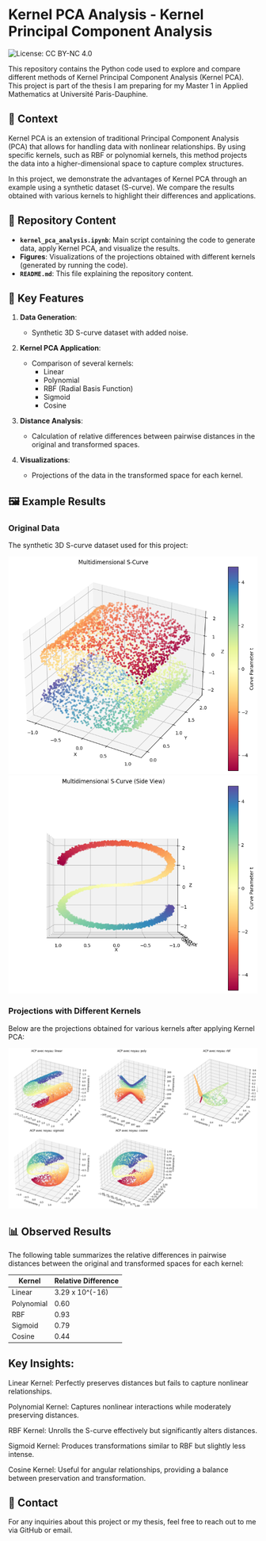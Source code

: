 # Kernel PCA Analysis - Kernel Principal Component Analysis

![License: CC BY-NC 4.0](https://img.shields.io/badge/License-CC%20BY--NC%204.0-lightgrey.svg)

This repository contains the Python code used to explore and compare different methods of Kernel Principal Component Analysis (Kernel PCA). This project is part of the thesis I am preparing for my Master 1 in Applied Mathematics at Université Paris-Dauphine.

## 📜 Context

Kernel PCA is an extension of traditional Principal Component Analysis (PCA) that allows for handling data with nonlinear relationships. By using specific kernels, such as RBF or polynomial kernels, this method projects the data into a higher-dimensional space to capture complex structures.

In this project, we demonstrate the advantages of Kernel PCA through an example using a synthetic dataset (S-curve). We compare the results obtained with various kernels to highlight their differences and applications.

## 📂 Repository Content

- **`kernel_pca_analysis.ipynb`**: Main script containing the code to generate data, apply Kernel PCA, and visualize the results.
- **Figures**: Visualizations of the projections obtained with different kernels (generated by running the code).
- **`README.md`**: This file explaining the repository content.

## 🚀 Key Features

1. **Data Generation**:
   - Synthetic 3D S-curve dataset with added noise.

2. **Kernel PCA Application**:
   - Comparison of several kernels:
     - Linear
     - Polynomial
     - RBF (Radial Basis Function)
     - Sigmoid
     - Cosine

3. **Distance Analysis**:
   - Calculation of relative differences between pairwise distances in the original and transformed spaces.

4. **Visualizations**:
   - Projections of the data in the transformed space for each kernel.

## 🖼️ Example Results

### Original Data
The synthetic 3D S-curve dataset used for this project:

![Capture d'écran](output.png)
![Capture d'écran](output2.png)

### Projections with Different Kernels
Below are the projections obtained for various kernels after applying Kernel PCA:

![Capture d'écran](output3.png)

## 📊 Observed Results
The following table summarizes the relative differences in pairwise distances between the original and transformed spaces for each kernel:

| Kernel     | Relative Difference| 
| -----------| -------------------| 
| Linear     | 3.29 x 10^(-16)    | 
| Polynomial | 0.60               | 
| RBF        | 0.93               | 
| Sigmoid    | 0.79               | 
| Cosine     | 0.44               | 

## Key Insights:
Linear Kernel: Perfectly preserves distances but fails to capture nonlinear relationships. 

Polynomial Kernel: Captures nonlinear interactions while moderately preserving distances.

RBF Kernel: Unrolls the S-curve effectively but significantly alters distances.

Sigmoid Kernel: Produces transformations similar to RBF but slightly less intense.

Cosine Kernel: Useful for angular relationships, providing a balance between preservation and transformation.

## 📧 Contact
For any inquiries about this project or my thesis, feel free to reach out to me via GitHub or email.
